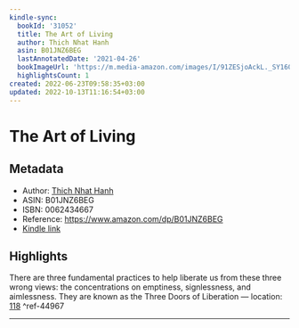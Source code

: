 ```yaml
---
kindle-sync:
  bookId: '31052'
  title: The Art of Living
  author: Thich Nhat Hanh
  asin: B01JNZ6BEG
  lastAnnotatedDate: '2021-04-26'
  bookImageUrl: 'https://m.media-amazon.com/images/I/91ZESjoAckL._SY160.jpg'
  highlightsCount: 1
created: 2022-06-23T09:58:35+03:00
updated: 2022-10-13T11:16:54+03:00
---
```

# The Art of Living
## Metadata
* Author: [Thich Nhat Hanh](https://www.amazon.com/Thich-Nhat-Hanh/e/B000AP5YRY/ref=dp_byline_cont_ebooks_1)
* ASIN: B01JNZ6BEG
* ISBN: 0062434667
* Reference: https://www.amazon.com/dp/B01JNZ6BEG
* [Kindle link](kindle://book?action=open&asin=B01JNZ6BEG)

## Highlights
There are three fundamental practices to help liberate us from these three wrong views: the concentrations on emptiness, signlessness, and aimlessness. They are known as the Three Doors of Liberation — location: [118](kindle://book?action=open&asin=B01JNZ6BEG&location=118) ^ref-44967

---
